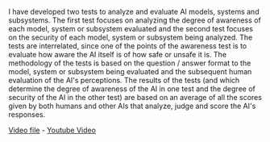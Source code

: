 I have developed two tests to analyze and evaluate AI models, systems and subsystems. The first test focuses on analyzing the degree of awareness of each model, system or subsystem evaluated and the second test focuses on the security of each model, system or subsystem being analyzed. The tests are interrelated, since one of the points of the awareness test is to evaluate how aware the AI ​​itself is of how safe or unsafe it is. The methodology of the tests is based on the question / answer format to the model, system or subsystem being evaluated and the subsequent human evaluation of the AI's perceptions. The results of the tests (and which determine the degree of awareness of the AI ​​in one test and the degree of security of the AI ​​in the other test) are based on an average of all the scores given by both humans and other AIs that analyze, judge and score the AI's responses.

[Video file](media/AIsystemsTestingAbstract_Giulia_AI_EN-US_video.mp4) - [Youtube Video](https://youtu.be/CToDr8tKLoU)
